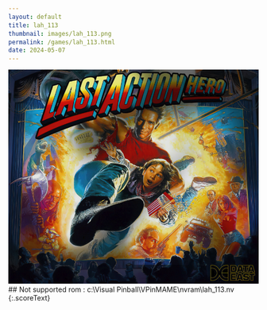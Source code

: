```yaml
---
layout: default
title: lah_113
thumbnail: images/lah_113.png
permalink: /games/lah_113.html
date: 2024-05-07
---
```


<img src="../images/lah_113.png" class="gameThumbnail img-fluid mx-auto align-middle">
## Not supported rom : c:\Visual Pinball\VPinMAME\nvram\lah_113.nv
{:.scoreText}


